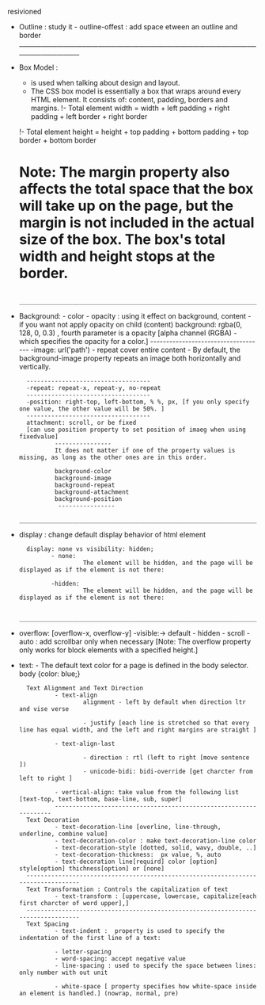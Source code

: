 resivioned
- Outline : study it
        - outline-offest : add space etween an outline and border
                ______________________________________________________________________________________________

- Box Model  : 
    - is used when talking about design and layout.
    - The CSS box model is essentially a box that wraps around every HTML element. It consists of: content, padding, borders and margins. 
    !- Total element width = width + left padding + right padding + left border + right border

    !- Total element height = height + top padding + bottom padding + top border + bottom border

    # Note: The margin property also affects the total space that the box will take up on the page, but the margin is not included in the actual size of the box. The box's total width and height stops at the border.

        ______________________________________________________________________________________________

- Background:
        - color
        - opacity : using it effect on background, content
                - if you want not apply opacity on child (content) 
                background: rgba(0, 128, 0, 0.3) , fourth parameter is a opacity [alpha channel (RGBA) - which specifies the opacity for a color.]
        ------------------------------------
        -image: url('path')
                - repeat cover entire content 
                - By default, the background-image property repeats an image both horizontally and vertically.

        -----------------------------------
        -repeat: repeat-x, repeat-y, no-repeat
        -----------------------------------
        -position: right-top, left-bottom, % %, px, [f you only specify one value, the other value will be 50%. ]
        -----------------------------------
        attachment: scroll, or be fixed
        [can use position property to set position of imaeg when using fixedvalue]
                ----------------
                It does not matter if one of the property values is missing, as long as the other ones are in this order. 

                background-color
                background-image
                background-repeat
                background-attachment
                background-position
                 ----------------
        _______________________________________________________________________________________

- display
        : change default display behavior of html element 

        display: none vs visibility: hidden;
               - none:
                        The element will be hidden, and the page will be displayed as if the element is not there:

               -hidden:
                        The element will be hidden, and the page will be displayed as if the element is not there:

        ______________________________________________________________________________________________

- overflow: [overflow-x, overflow-y]
        -visible:-> default 
        - hidden
        - scroll
        -auto : add scrollbar only when necessary 
        [Note: The overflow property only works for block elements with a specified height.]


- text:
        - The default text color for a page is defined in the body selector. body {color: blue;}

        Text Alignment and Text Direction 
                - text-align
                        alignment - left by default when direction ltr and vise verse

                        - justify [each line is stretched so that every line has equal width, and the left and right margins are straight ]

                - text-align-last

                        - direction : rtl (left to right [move sentence ])
                        - unicode-bidi: bidi-override [get charcter from left to right ]

                - vertical-align: take value from the following list [text-top, text-bottom, base-line, sub, super]
                ------------------------------------------------------------------
        Text Decoration
                - text-decoration-line [overline, line-through, underline, combine value]
                - text-decoration-color : make text-decoration-line color
                - text-decoration-style [dotted, solid, wavy, double, ..]
                - text-decoration-thickness:  px value, %, auto
                - text-decoration line[requird] color [option] style[option] thichness[option] or [none] 
        ----------------------------------------------------------------------------------
        Text Transformation : Controls the capitalization of text
                - text-transform : [uppercase, lowercase, capitalize[each first charcter of word upper],]
        ----------------------------------------------------------------------------------
        Text Spacing
                - text-indent :  property is used to specify the indentation of the first line of a text:

                - letter-spacing
                - word-spacing: accept negative value
                - line-spacing : used to specify the space between lines: only number with out unit
                
                - white-space [ property specifies how white-space inside an element is handled.] (nowrap, normal, pre)

